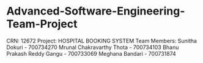 # Advanced-Software-Engineering-Team-Project
CRN: 12672
Project: HOSPITAL BOOKING SYSTEM
Team Members:
Sunitha Dokuri - 700734270
Mrunal Chakravarthy Thota - 700734103
Bhanu Prakash Reddy Gangu - 700733069
Meghana Bandari - 700731874
